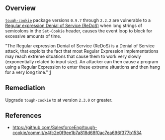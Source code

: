 ## Overview
[`tough-cookie`](https://www.npmjs.com/package/tough-cookie) package versions `0.9.7` through `2.2.2` are vulnerable to a [Regular expression Denial of Service (ReDoS)](https://www.owasp.org/index.php/Regular_expression_Denial_of_Service_-_ReDoS) when long strings of semicolons in the `Set-Cookie` header, causes the event loop to block for excessive amounts of time.

"The Regular expression Denial of Service (ReDoS) is a Denial of Service attack, that exploits the fact that most Regular Expression implementations may reach extreme situations that cause them to work very slowly (exponentially related to input size). An attacker can then cause a program using a Regular Expression to enter these extreme situations and then hang for a very long time." [1](https://www.owasp.org/index.php/Regular_expression_Denial_of_Service_-_ReDoS)

## Remediation
Upgrade `tough-cookie` to at version `2.3.0` or greater.

## References
- https://github.com/SalesforceEng/tough-cookie/commit/e4fc2e0f9ee1b7a818d68f0ac7ea696f377b1534
